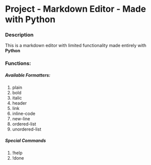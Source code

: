 # Project - Markdown Editor - Made with Python
### Description
This is a markdown editor with limited functionality made entirely with **Python**
### Functions:
##### Available Formatters:
1. plain
2. bold
3. italic
4. header
5. link
6. inline-code
7. new-line
8. ordered-list
9. unordered-list
##### Special Commands
1. !help
2. !done
